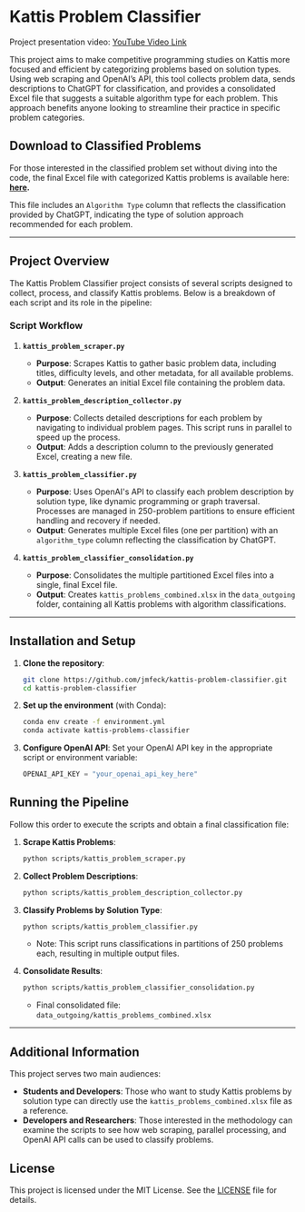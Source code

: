 # Kattis Problem Classifier

Project presentation video: [YouTube Video Link](https://youtu.be/D6WK1fjt-XE)

This project aims to make competitive programming studies on Kattis more focused and efficient by categorizing problems based on solution types. Using web scraping and OpenAI’s API, this tool collects problem data, sends descriptions to ChatGPT for classification, and provides a consolidated Excel file that suggests a suitable algorithm type for each problem. This approach benefits anyone looking to streamline their practice in specific problem categories.

## Download to Classified Problems

For those interested in the classified problem set without diving into the code, the final Excel file with categorized Kattis problems is available here:  
**[here](https://github.com/jmfeck/kattis-problem-classifier/blob/main/data_outgoing/kattis_problems_combined.xlsx).**

This file includes an `Algorithm Type` column that reflects the classification provided by ChatGPT, indicating the type of solution approach recommended for each problem.

---

## Project Overview

The Kattis Problem Classifier project consists of several scripts designed to collect, process, and classify Kattis problems. Below is a breakdown of each script and its role in the pipeline:

### Script Workflow

1. **`kattis_problem_scraper.py`**  
   - **Purpose**: Scrapes Kattis to gather basic problem data, including titles, difficulty levels, and other metadata, for all available problems.
   - **Output**: Generates an initial Excel file containing the problem data.

2. **`kattis_problem_description_collector.py`**  
   - **Purpose**: Collects detailed descriptions for each problem by navigating to individual problem pages. This script runs in parallel to speed up the process.
   - **Output**: Adds a description column to the previously generated Excel, creating a new file.

3. **`kattis_problem_classifier.py`**  
   - **Purpose**: Uses OpenAI's API to classify each problem description by solution type, like dynamic programming or graph traversal. Processes are managed in 250-problem partitions to ensure efficient handling and recovery if needed.
   - **Output**: Generates multiple Excel files (one per partition) with an `algorithm_type` column reflecting the classification by ChatGPT.

4. **`kattis_problem_classifier_consolidation.py`**  
   - **Purpose**: Consolidates the multiple partitioned Excel files into a single, final Excel file.
   - **Output**: Creates `kattis_problems_combined.xlsx` in the `data_outgoing` folder, containing all Kattis problems with algorithm classifications.

---

## Installation and Setup

1. **Clone the repository**:
   ```bash
   git clone https://github.com/jmfeck/kattis-problem-classifier.git
   cd kattis-problem-classifier
   ```

2. **Set up the environment** (with Conda):
   ```bash
   conda env create -f environment.yml
   conda activate kattis-problems-classifier
   ```

3. **Configure OpenAI API**:
   Set your OpenAI API key in the appropriate script or environment variable:
   ```python
   OPENAI_API_KEY = "your_openai_api_key_here"
   ```

## Running the Pipeline

Follow this order to execute the scripts and obtain a final classification file:

1. **Scrape Kattis Problems**:
   ```bash
   python scripts/kattis_problem_scraper.py
   ```

2. **Collect Problem Descriptions**:
   ```bash
   python scripts/kattis_problem_description_collector.py
   ```

3. **Classify Problems by Solution Type**:
   ```bash
   python scripts/kattis_problem_classifier.py
   ```
   - Note: This script runs classifications in partitions of 250 problems each, resulting in multiple output files.

4. **Consolidate Results**:
   ```bash
   python scripts/kattis_problem_classifier_consolidation.py
   ```
   - Final consolidated file: `data_outgoing/kattis_problems_combined.xlsx`

---

## Additional Information

This project serves two main audiences:
- **Students and Developers**: Those who want to study Kattis problems by solution type can directly use the `kattis_problems_combined.xlsx` file as a reference.
- **Developers and Researchers**: Those interested in the methodology can examine the scripts to see how web scraping, parallel processing, and OpenAI API calls can be used to classify problems.

## License

This project is licensed under the MIT License. See the [LICENSE](LICENSE) file for details.
